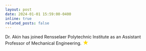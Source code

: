 ```yaml
---
layout: post
date: 2024-01-01 15:59:00-0400
inline: true
related_posts: false
---
```

 <style>
        .star {
            font-size: 19px; /* Adjust the size as needed */
            color: gold; /* You can change the color */
        }
    </style>
<body>
   

Dr. Akin has joined Rensselaer Polytechnic Institute as an Assistant Professor of Mechanical Engineering.  <span class="star">&#9733;</span>
 

 